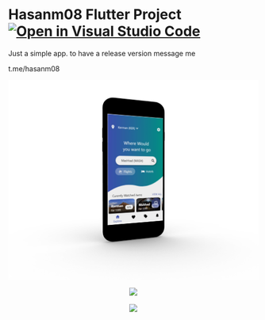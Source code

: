 # Hasanm08 Flutter Project [![Open in Visual Studio Code](https://open.vscode.dev/badges/open-in-vscode.svg)](https://open.vscode.dev/hasanm08/flutter)

Just a simple app. to have a release version message me
<p></p>
t.me/hasanm08
<p></p>
<p></p>

<p align="center">
  <img  src="threed_mockup (3).png">
</p>

<p align="center">
  <img  src="Screen2.png">
</p>
<p align="center">
  <img  src="Screen3.png">
</p>
